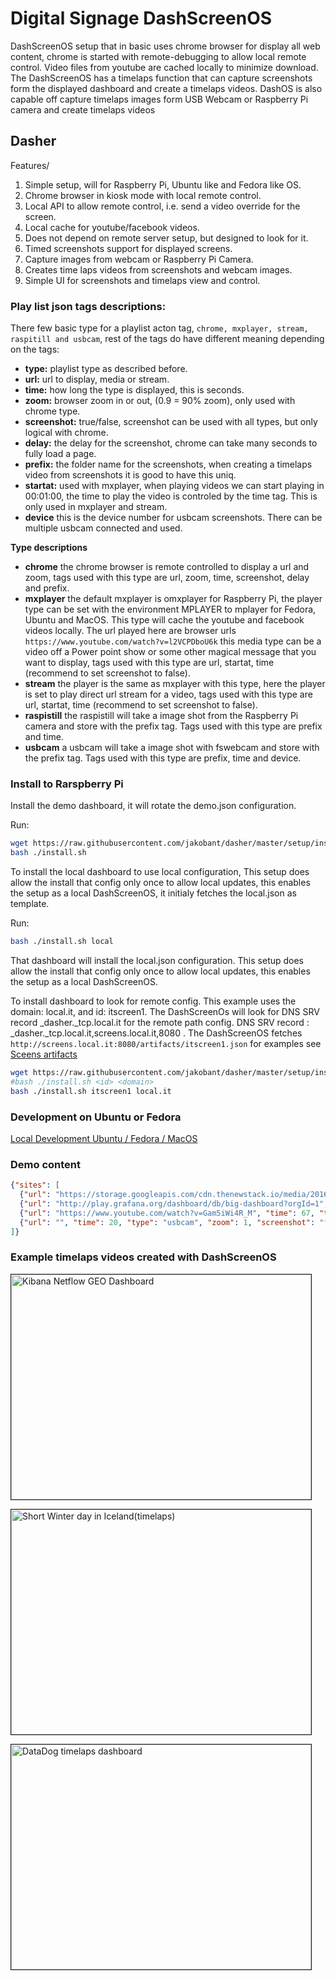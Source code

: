 # Digital Signage DashScreenOS

DashScreenOS setup that in basic uses chrome browser for display all web content, chrome is
started with remote-debugging to allow local remote control.  Video files from youtube
are cached locally to minimize download.  The DashScreenOS has a timelaps function that can
capture screenshots form the displayed dashboard and create a timelaps videos.  DashOS
is also capable off capture timelaps images form USB Webcam or Raspberry Pi camera and
create timelaps videos

## Dasher
 Features/

 1. Simple setup, will for Raspberry Pi, Ubuntu like and Fedora like OS.
 2. Chrome browser in kiosk mode with local remote control.
 3. Local API to allow remote control, i.e. send a video override for the screen.
 4. Local cache for youtube/facebook videos.
 5. Does not depend on remote server setup, but designed to look for it.
 6. Timed screenshots support for displayed screens.
 7. Capture images from webcam or Raspberry Pi Camera.
 8. Creates time laps videos from screenshots and webcam images.
 9. Simple UI for screenshots and timelaps view and control.
 
### Play list json tags descriptions:
There few basic type for a playlist acton tag, ```chrome, mxplayer, stream, raspitill and usbcam```, 
rest of the tags do have different meaning depending on the tags:
 - **type:** playlist type as described before.
 - **url:** url to display, media or stream.
 - **time:** how long the type is displayed, this is seconds.
 - **zoom:** browser zoom in or out, (0.9 = 90% zoom), only used with chrome type.
 - **screenshot:** true/false, screenshot can be used with all types, but only logical with chrome.
 - **delay:** the delay for the screenshot, chrome can take many seconds to fully load a page.
 - **prefix:** the folder name for the screenshots, when creating a timelaps video from screenshots
 it is good to have this uniq.
 - **startat:** used with mxplayer, when playing videos we can start playing in 00:01:00, the time to play 
 the video is controled by the time tag. This is only used in mxplayer and stream.
 - **device** this is the device number for usbcam screenshots. There can be multiple usbcam
 connected and used.

**Type descriptions**
 - **chrome** the chrome browser is remote controlled to display a url and zoom, tags used with
 this type are url, zoom, time, screenshot, delay and prefix.
 - **mxplayer** the default mxplayer is omxplayer for Raspberry Pi, the player type can be set
 with the environment MPLAYER to mplayer for Fedora, Ubuntu and MacOS. This type will cache the
 youtube and facebook videos locally. The url played here are browser urls ```https://www.youtube.com/watch?v=l2VCPDboU6k```
 this media type can be a video off a Power point show or some other magical message that you want
 to display, tags used with this type are url, startat, time (recommend to set screenshot to false).
 - **stream** the player is the same as mxplayer with this type, here the player is set to play direct 
 url stream for a video, tags used with this type are url, startat, time (recommend to set screenshot to false).
 - **raspistill** the raspistill will take a image shot from the Raspberry Pi camera and store with the 
 prefix tag. Tags used with this type are prefix and time.
 - **usbcam** a usbcam will take a image shot with fswebcam and store with the prefix tag. Tags used 
 with this type are prefix, time and device.

### Install to Rarspberry Pi
Install the demo dashboard, it will rotate the demo.json configuration.

Run:
```bash
wget https://raw.githubusercontent.com/jakobant/dasher/master/setup/install.sh
bash ./install.sh
```
To install the local dashboard to use local configuration, This setup does allow the
install that config only once to allow local updates, this enables the setup as a local
DashScreenOS, it initialy fetches the local.json as template.

Run:
```bash
bash ./install.sh local
```
That dashboard will install the local.json configuration.  This setup does allow the
install that config only once to allow local updates, this enables the setup as a local
DashScreenOS.

To install dashboard to look for remote config.  This example uses the domain: local.it, and 
id: itscreen1.  The DashScreenOs will look for DNS SRV record _dasher._tcp.local.it for the 
remote path config.  DNS SRV record : _dasher._tcp.local.it,screens.local.it,8080 . The 
DashScreenOS fetches ```http://screens.local.it:8080/artifacts/itscreen1.json``` for examples see
[Sceens artifacts](/artifacts)
```bash
wget https://raw.githubusercontent.com/jakobant/dasher/master/setup/install.sh
#bash ./install.sh <id> <domain>
bash ./install.sh itscreen1 local.it
```
### Development on Ubuntu or Fedora

[Local Development Ubuntu / Fedora / MacOS](/setup/Development.md)

### Demo content
```json
{"sites": [
  {"url": "https://storage.googleapis.com/cdn.thenewstack.io/media/2016/02/lithium-dashboard-1024x529.png", "time": 20, "type": "chrome", "zoom": 1, "screenshot": "false", "delay": "22", "device": "0", "prefix": "geo", "startat": "00:00:00" },
  {"url": "http://play.grafana.org/dashboard/db/big-dashboard?orgId=1", "time": 60, "type": "chrome", "zoom": 1, "screenshot": "true", "delay": "22", "device": "0", "prefix": "grafana", "startat": "00:00:00" },
  {"url": "https://www.youtube.com/watch?v=Gam5iWi4R_M", "time": 67, "type": "mxplayer", "zoom": 1, "screenshot": "false", "delay": "22", "device": "0", "prefix": "grafana", "startat": "00:00:00" },
  {"url": "", "time": 20, "type": "usbcam", "zoom": 1, "screenshot": "false", "delay": "22", "device": "0", "prefix": "usbcam", "startat": "00:00:00" }
]}
```
### Example timelaps videos created with DashScreenOS

<a href="http://www.youtube.com/watch?feature=player_embedded&v=ker6GrcVjL4" target="_blank"><img src="http://img.youtube.com/vi/ker6GrcVjL4/0.jpg"
alt="Kibana Netflow GEO Dashboard" width="480" height="360" border="1" /></a>

<a href="http://www.youtube.com/watch?feature=player_embedded&v=j4yiJGcR9Hw" target="_blank"><img src="http://img.youtube.com/vi/j4yiJGcR9Hw/0.jpg"
alt="Short Winter day in Iceland(timelaps)" width="480" height="360" border="1" /></a>

<a href="http://www.youtube.com/watch?feature=player_embedded&v=l2VCPDboU6k" target="_blank"><img src="http://img.youtube.com/vi/l2VCPDboU6k/0.jpg"
alt="DataDog timelaps dashboard" width="480" height="360" border="1" /></a>

